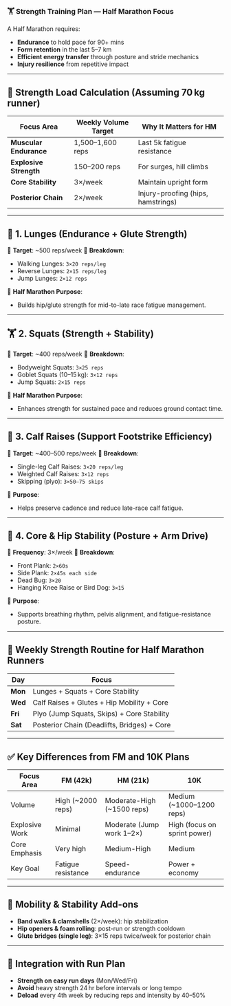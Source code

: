### 🏋️ **Strength Training Plan — Half Marathon Focus**

A Half Marathon requires:

* **Endurance** to hold pace for 90+ mins
* **Form retention** in the last 5–7 km
* **Efficient energy transfer** through posture and stride mechanics
* **Injury resilience** from repetitive impact

---

## 🔢 Strength Load Calculation (Assuming 70 kg runner)

| Focus Area             | Weekly Volume Target | Why It Matters for HM              |
| ---------------------- | -------------------- | ---------------------------------- |
| **Muscular Endurance** | 1,500–1,600 reps     | Last 5k fatigue resistance         |
| **Explosive Strength** | 150–200 reps         | For surges, hill climbs            |
| **Core Stability**     | 3×/week              | Maintain upright form              |
| **Posterior Chain**    | 2×/week              | Injury-proofing (hips, hamstrings) |

---

## 🦵 1. **Lunges (Endurance + Glute Strength)**

🔹 **Target**: \~500 reps/week
🔹 **Breakdown**:

* Walking Lunges: `3×20 reps/leg`
* Reverse Lunges: `2×15 reps/leg`
* Jump Lunges: `2×12 reps`

📌 **Half Marathon Purpose**:

* Builds hip/glute strength for mid-to-late race fatigue management.

---

## 🏋️ 2. **Squats (Strength + Stability)**

🔹 **Target**: \~400 reps/week
🔹 **Breakdown**:

* Bodyweight Squats: `3×25 reps`
* Goblet Squats (10–15 kg): `3×12 reps`
* Jump Squats: `2×15 reps`

📌 **Half Marathon Purpose**:

* Enhances strength for sustained pace and reduces ground contact time.

---

## 🦶 3. **Calf Raises (Support Footstrike Efficiency)**

🔹 **Target**: \~400–500 reps/week
🔹 **Breakdown**:

* Single-leg Calf Raises: `3×20 reps/leg`
* Weighted Calf Raises: `3×12 reps`
* Skipping (plyo): `3×50–75 skips`

📌 **Purpose**:

* Helps preserve cadence and reduce late-race calf fatigue.

---

## 🔁 4. **Core & Hip Stability (Posture + Arm Drive)**

🔹 **Frequency**: 3×/week
🔹 **Breakdown**:

* Front Plank: `2×60s`
* Side Plank: `2×45s each side`
* Dead Bug: `3×20`
* Hanging Knee Raise or Bird Dog: `3×15`

📌 **Purpose**:

* Supports breathing rhythm, pelvis alignment, and fatigue-resistance posture.

---

## 📅 Weekly Strength Routine for Half Marathon Runners

| Day     | Focus                                       |
| ------- | ------------------------------------------- |
| **Mon** | Lunges + Squats + Core Stability            |
| **Wed** | Calf Raises + Glutes + Hip Mobility + Core  |
| **Fri** | Plyo (Jump Squats, Skips) + Core Stability  |
| **Sat** | Posterior Chain (Deadlifts, Bridges) + Core |

---

## ✅ Key Differences from FM and 10K Plans

| Focus Area     | FM (42k)           | HM (21k)                    | 10K                          |
| -------------- | ------------------ | --------------------------- | ---------------------------- |
| Volume         | High (\~2000 reps) | Moderate-High (\~1500 reps) | Medium (\~1000–1200 reps)    |
| Explosive Work | Minimal            | Moderate (Jump work 1–2×)   | High (focus on sprint power) |
| Core Emphasis  | Very high          | Medium-High                 | Medium                       |
| Key Goal       | Fatigue resistance | Speed-endurance             | Power + economy              |

---

## 🧘 Mobility & Stability Add-ons

* **Band walks & clamshells** (2×/week): hip stabilization
* **Hip openers & foam rolling**: post-run or strength cooldown
* **Glute bridges (single leg)**: 3×15 reps twice/week for posterior chain

---

## 🔄 Integration with Run Plan

* **Strength on easy run days** (Mon/Wed/Fri)
* **Avoid** heavy strength 24 hr before intervals or long tempo
* **Deload** every 4th week by reducing reps and intensity by 40–50%


